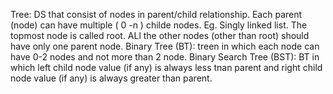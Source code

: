 Tree: DS that consist of nodes in parent/child relationship. Each parent (node) can have multiple ( 0 -n ) childe nodes. Eg. Singly linked list. The topmost node is called root. ALl the other nodes (other than root) should have only one parent node.
Binary Tree (BT): treen in which each node can have 0-2 nodes and not more than 2 node.
Binary Search Tree (BST): BT in which left child node value (if any) is always less tnan parent and right child node value (if any) is always greater than parent.